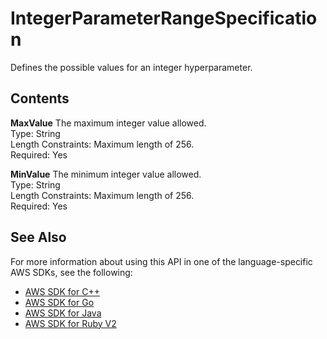 # IntegerParameterRangeSpecification<a name="API_IntegerParameterRangeSpecification"></a>

Defines the possible values for an integer hyperparameter\.

## Contents<a name="API_IntegerParameterRangeSpecification_Contents"></a>

 **MaxValue**   <a name="SageMaker-Type-IntegerParameterRangeSpecification-MaxValue"></a>
The maximum integer value allowed\.  
Type: String  
Length Constraints: Maximum length of 256\.  
Required: Yes

 **MinValue**   <a name="SageMaker-Type-IntegerParameterRangeSpecification-MinValue"></a>
The minimum integer value allowed\.  
Type: String  
Length Constraints: Maximum length of 256\.  
Required: Yes

## See Also<a name="API_IntegerParameterRangeSpecification_SeeAlso"></a>

For more information about using this API in one of the language\-specific AWS SDKs, see the following:
+  [AWS SDK for C\+\+](https://docs.aws.amazon.com/goto/SdkForCpp/sagemaker-2017-07-24/IntegerParameterRangeSpecification) 
+  [AWS SDK for Go](https://docs.aws.amazon.com/goto/SdkForGoV1/sagemaker-2017-07-24/IntegerParameterRangeSpecification) 
+  [AWS SDK for Java](https://docs.aws.amazon.com/goto/SdkForJava/sagemaker-2017-07-24/IntegerParameterRangeSpecification) 
+  [AWS SDK for Ruby V2](https://docs.aws.amazon.com/goto/SdkForRubyV2/sagemaker-2017-07-24/IntegerParameterRangeSpecification) 